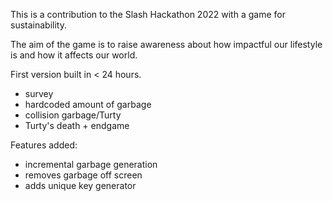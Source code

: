 This is a contribution to the Slash Hackathon 2022 with a game for sustainability.

The aim of the game is to raise awareness about how impactful our lifestyle is and how it affects our world.

First version built in < 24 hours.
  - survey
  - hardcoded amount of garbage
  - collision garbage/Turty
  - Turty's death + endgame

Features added:
  - incremental garbage generation
  - removes garbage off screen
  - adds unique key generator
